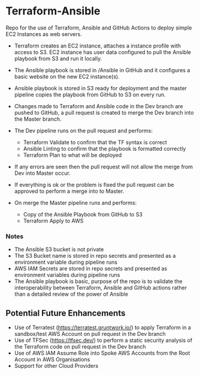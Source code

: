 # Terraform-Ansible

Repo for the use of Terraform, Ansible and GitHub Actions to deploy simple EC2 Instances as web servers.

- Terraform creates an EC2 instance, attaches a instance profile with access to S3. EC2 instance has user data configured to pull the Ansible playbook from S3 and run it locally.
- The Ansible playbook is stored in /Ansible in GitHub and it configures a basic website on the new EC2 instance(s). 
- Ansible playbook is stored in S3 ready for deployment and the master pipeline copies the playbook from GitHub to S3 on every run.
- Changes made to Terraform and Ansible code in the Dev branch are pushed to GitHub, a pull request is created to merge the Dev branch into the Master branch. 
- The Dev pipeline runs on the pull request and performs:

  - Terraform Validate to confirm that the TF syntax is correct
  - Ansible Linting to confirm that the playbook is formatted correctly
  - Terraform Plan to what will be deployed
  
- If any errors are seen then the pull request will not allow the merge from Dev into Master occur. 
- If everything is ok or the problem is fixed the pull request can be approved to perform a merge into to Master. 
- On merge the Master pipeline runs and performs:
  
   - Copy of the Ansible Playbook from GitHub to S3
   - Terraform Apply to AWS
   
### Notes

- The Ansible S3 bucket is not private
- The S3 Bucket name is stored in repo secrets and presented as a environment variable during pipeline runs
- AWS IAM Secrets are stored in repo secrets and presented as environment variables during pipeline runs
- The Ansible playbook is basic, purpose of the repo is to validate the interoperability between Terraform, Ansible and GitHub actions rather than a detailed review of the power of Ansible
   
## Potential Future Enhancements

- Use of Terratest (https://terratest.gruntwork.io/) to apply Terraform in a sandbox/test AWS Account on pull request in the Dev branch
- Use of TFSec (https://tfsec.dev/) to perform a static security analysis of the Terraform code on pull request in the Dev branch
- Use of AWS IAM Assume Role into Spoke AWS Accounts from the Root Account in AWS Organisations 
- Support for other Cloud Providers
   
